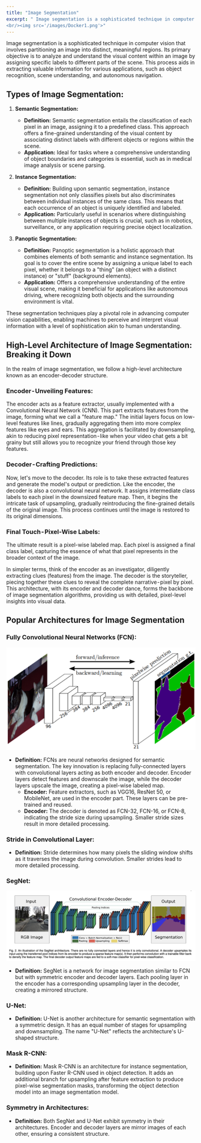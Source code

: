 ```yaml
---
title: "Image Segmentation"
excerpt: " Image segmentation is a sophisticated technique in computer vision that involves partitioning an image into distinct, meaningful regions. Its primary objective is to analyze and understand the visual content within an image by assigning specific labels to different parts of the scene. This process aids in extracting valuable information for various applications, such as object recognition, scene understanding, and autonomous navigation.
<br/><img src='/images/Docker1.png'>"
---
```


Image segmentation is a sophisticated technique in computer vision that involves partitioning an image into distinct, meaningful regions. Its primary objective is to analyze and understand the visual content within an image by assigning specific labels to different parts of the scene. This process aids in extracting valuable information for various applications, such as object recognition, scene understanding, and autonomous navigation.

## Types of Image Segmentation:

1. **Semantic Segmentation:**
   - **Definition:** Semantic segmentation entails the classification of each pixel in an image, assigning it to a predefined class. This approach offers a fine-grained understanding of the visual content by associating distinct labels with different objects or regions within the scene.
   - **Application:** Ideal for tasks where a comprehensive understanding of object boundaries and categories is essential, such as in medical image analysis or scene parsing.

2. **Instance Segmentation:**
   - **Definition:** Building upon semantic segmentation, instance segmentation not only classifies pixels but also discriminates between individual instances of the same class. This means that each occurrence of an object is uniquely identified and labeled.
   - **Application:** Particularly useful in scenarios where distinguishing between multiple instances of objects is crucial, such as in robotics, surveillance, or any application requiring precise object localization.

3. **Panoptic Segmentation:**
   - **Definition:** Panoptic segmentation is a holistic approach that combines elements of both semantic and instance segmentation. Its goal is to cover the entire scene by assigning a unique label to each pixel, whether it belongs to a "thing" (an object with a distinct instance) or "stuff" (background elements).
   - **Application:** Offers a comprehensive understanding of the entire visual scene, making it beneficial for applications like autonomous driving, where recognizing both objects and the surrounding environment is vital.

These segmentation techniques play a pivotal role in advancing computer vision capabilities, enabling machines to perceive and interpret visual information with a level of sophistication akin to human understanding.

## High-Level Architecture of Image Segmentation: Breaking it Down
In the realm of image segmentation, we follow a high-level architecture known as an encoder-decoder structure.
### Encoder - Unveiling Features:
The encoder acts as a feature extractor, usually implemented with a Convolutional Neural Network (CNN). This part extracts features from the image, forming what we call a "feature map." The initial layers focus on low-level features like lines, gradually aggregating them into more complex features like eyes and ears. This aggregation is facilitated by downsampling, akin to reducing pixel representation - like when your video chat gets a bit grainy but still allows you to recognize your friend through those key features.

### Decoder - Crafting Predictions: 
Now, let's move to the decoder. Its role is to take these extracted features and generate the model's output or prediction. Like the encoder, the decoder is also a convolutional neural network. It assigns intermediate class labels to each pixel in the downsized feature map. Then, it begins the intricate task of upsampling, gradually reintroducing the fine-grained details of the original image. This process continues until the image is restored to its original dimensions.

### Final Touch - Pixel-Wise Labels:
The ultimate result is a pixel-wise labeled map. Each pixel is assigned a final class label, capturing the essence of what that pixel represents in the broader context of the image.

In simpler terms, think of the encoder as an investigator, diligently extracting clues (features) from the image. The decoder is the storyteller, piecing together these clues to reveal the complete narrative - pixel by pixel. This architecture, with its encoder and decoder dance, forms the backbone of image segmentation algorithms, providing us with detailed, pixel-level insights into visual data.

## Popular Architectures for Image Segmentation
### Fully Convolutional Neural Networks (FCN):
![alt text](/images/FCN.png)

- **Definition:** FCNs are neural networks designed for semantic segmentation. The key innovation is replacing fully-connected layers with convolutional layers acting as both encoder and decoder. Encoder layers detect features and downscale the image, while the decoder layers upscale the image, creating a pixel-wise labeled map.
   - **Encoder:** Feature extractors, such as VGG16, ResNet 50, or MobileNet, are used in the encoder part. These layers can be pre-trained and reused.
   - **Decoder:** The decoder is denoted as FCN-32, FCN-16, or FCN-8, indicating the stride size during upsampling. Smaller stride sizes result in more detailed processing.
### Stride in Convolutional Layer:

- **Definition:** Stride determines how many pixels the sliding window shifts as it traverses the image during convolution. Smaller strides lead to more detailed processing.
### SegNet:
![alt text](/images/segnet.png)
- **Definition:** SegNet is a network for image segmentation similar to FCN but with symmetric encoder and decoder layers. Each pooling layer in the encoder has a corresponding upsampling layer in the decoder, creating a mirrored structure.
### U-Net:

- **Definition:** U-Net is another architecture for semantic segmentation with a symmetric design. It has an equal number of stages for upsampling and downsampling. The name "U-Net" reflects the architecture's U-shaped structure.
### Mask R-CNN:

- **Definition:** Mask R-CNN is an architecture for instance segmentation, building upon Faster R-CNN used in object detection. It adds an additional branch for upsampling after feature extraction to produce pixel-wise segmentation masks, transforming the object detection model into an image segmentation model.
### Symmetry in Architectures:

- **Definition:** Both SegNet and U-Net exhibit symmetry in their architectures. Encoder and decoder layers are mirror images of each other, ensuring a consistent structure.

